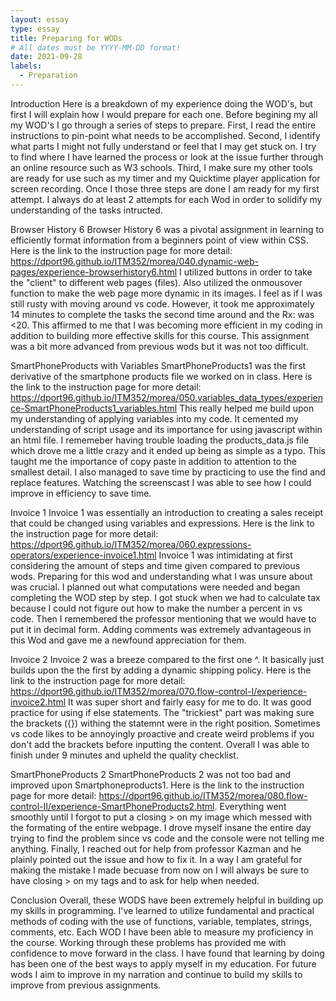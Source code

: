 ```yaml
---
layout: essay
type: essay
title: Preparing for WODs
# All dates must be YYYY-MM-DD format!
date: 2021-09-28
labels: 
  - Preparation
--- 
```

Introduction
Here is a breakdown of my experience doing the WOD's, but first I will explain how I would prepare for each one. Before begining my all my WOD's I go through a series of steps to prepare. First, I read the entire instructions to pin-point what needs to be accomplished. Second, I identify what parts I might not fully understand or feel that I may get stuck on. I try to find where I have learned the process or look at the issue further through an online resource such as W3 schools. Third, I make sure my other tools are ready for use such as my timer and my Quicktime player application for screen recording. Once I those three steps are done I am ready for my first attempt. I always do at least 2 attempts for each Wod in order to solidify my understanding of the tasks intructed.

Browser History 6
Browser History 6 was a pivotal assignment in learning to efficiently format information from a beginners point of view within CSS. Here is the link to the instruction page for more detail: https://dport96.github.io/ITM352/morea/040.dynamic-web-pages/experience-browserhistory6.html I utilized buttons in order to take the "client" to different web pages (files). Also utilized the onmousover function to make the web page more dynamic in its images. I feel as if I was still rusty with moving around vs code. However, it took me approximately 14 minutes to complete the tasks the second time around and the Rx: was <20. This affirmed to me that I was becoming more efficient in my coding in addition to building more effective skills for this course. This assignment was a bit more advanced from previous wods but it was not too difficult. 

SmartPhoneProducts with Variables
SmartPhoneProducts1 was the first derivative of the smartphone products file we worked on in class. Here is the link to the instruction page for more detail: https://dport96.github.io/ITM352/morea/050.variables_data_types/experience-SmartPhoneProducts1_variables.html This really helped me build upon my understanding of applying variables into my code. It cemented my understanding of script usage and its importance for using javascript within an html file. I rememeber having trouble loading the products_data.js file which drove me a little crazy and it ended up being as simple as a typo. This taught me the importance of copy paste in addition to attention to the smallest detail. I also managed to save time by practicing to use the find and replace features. Watching the screenscast I was able to see how I could improve in efficiency to save time.
 
Invoice 1
Invoice 1 was essentially an introduction to creating a sales receipt that could be changed using variables and expressions. Here is the link to the instruction page for more detail: https://dport96.github.io/ITM352/morea/060.expressions-operators/experience-invoice1.html Invoice 1 was intimidating at first considering the amount of steps and time given compared to previous wods. Preparing for this wod and understanding what I was unsure about was crucial. I planned out what computations were needed and began completing the WOD step by step. I got stuck when we had to calculate tax because I could not figure out how to make the number a percent in vs code. Then I remembered the professor mentioning that we would have to put it in decimal form. Adding comments was extremely advantageous in this Wod and gave me a newfound appreciation for them.

Invoice 2
Invoice 2 was a breeze compared to the first one ^. It basically just builds upon the the first by adding a dynamic shipping policy. Here is the link to the instruction page for more detail: https://dport96.github.io/ITM352/morea/070.flow-control-I/experience-invoice2.html It was super short and fairly easy for me to do. It was good practice for using if else statements. The "trickiest" part was making sure the brackets ({}) withing the statemnt were in the right position. Sometimes vs code likes to be annoyingly proactive and create weird problems if you don't add the brackets before inputting the content. Overall I was able to finish under 9 minutes and upheld the quality checklist. 

SmartPhoneProducts 2
SmartPhoneProducts 2 was not too bad and improved upon Smartphoneproducts1. Here is the link to the instruction page for more detail: https://dport96.github.io/ITM352/morea/080.flow-control-II/experience-SmartPhoneProducts2.html. Everything went smoothly until I forgot to put a closing > on my image which messed with the formating of the entire webpage. I drove myself insane the entire day trying to find the problem since vs code and the console were not telling me anything. Finally, I reached out for help from professor Kazman and he plainly pointed out the issue and how to fix it. In a way I am grateful for making the mistake I made becuase from now on I will always be sure to have closing > on my tags and to ask for help when needed. 

Conclusion
Overall, these WODS have been extremely helpful in building up my skills in programming. I've learned to utilize fundamental and practical methods of coding with the use of functions, variable, templates, strings, comments, etc. Each WOD I have been able to measure my proficiency in the course. Working through these problems has provided me with confidence to move forward in the class. I have found that learning by doing has been one of the best ways to apply myself in my education. For future wods I aim to improve in my narration and continue to build my skills to improve from previous assignments. 

